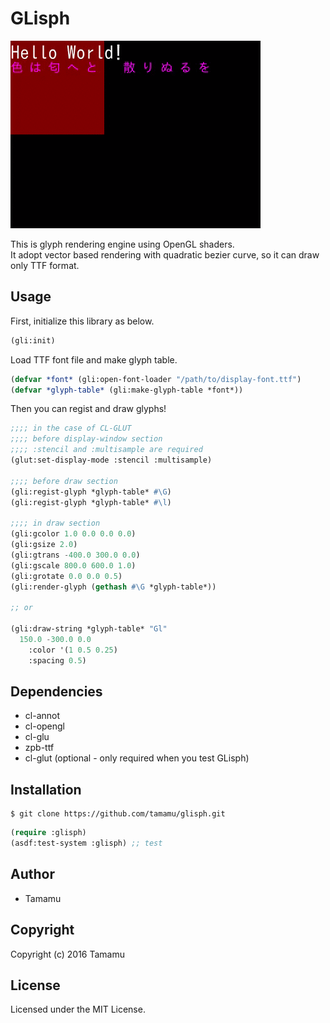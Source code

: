 # GLisph

![Screen Shot](screenshot.gif)

This is glyph rendering engine using OpenGL shaders.  
It adopt vector based rendering with quadratic bezier curve, so it can draw only TTF format.  

## Usage

First, initialize this library as below.

```lisp
(gli:init)
```

Load TTF font file and make glyph table.

```lisp
(defvar *font* (gli:open-font-loader "/path/to/display-font.ttf")
(defvar *glyph-table* (gli:make-glyph-table *font*))
```

Then you can regist and draw glyphs!

```lisp
;;;; in the case of CL-GLUT
;;;; before display-window section
;;;; :stencil and :multisample are required
(glut:set-display-mode :stencil :multisample)

;;;; before draw section
(gli:regist-glyph *glyph-table* #\G)
(gli:regist-glyph *glyph-table* #\l)

;;;; in draw section
(gli:gcolor 1.0 0.0 0.0 0.0)
(gli:gsize 2.0)
(gli:gtrans -400.0 300.0 0.0)
(gli:gscale 800.0 600.0 1.0)
(gli:grotate 0.0 0.0 0.5)
(gli:render-glyph (gethash #\G *glyph-table*))

;; or

(gli:draw-string *glyph-table* "Gl"
  150.0 -300.0 0.0
	:color '(1 0.5 0.25)
	:spacing 0.5)
```

## Dependencies

* cl-annot
* cl-opengl
* cl-glu
* zpb-ttf
* cl-glut (optional - only required when you test GLisph)

## Installation

```
$ git clone https://github.com/tamamu/glisph.git
```

```lisp
(require :glisph)
(asdf:test-system :glisph) ;; test
```

## Author

* Tamamu

## Copyright

Copyright (c) 2016 Tamamu

## License

Licensed under the MIT License.
